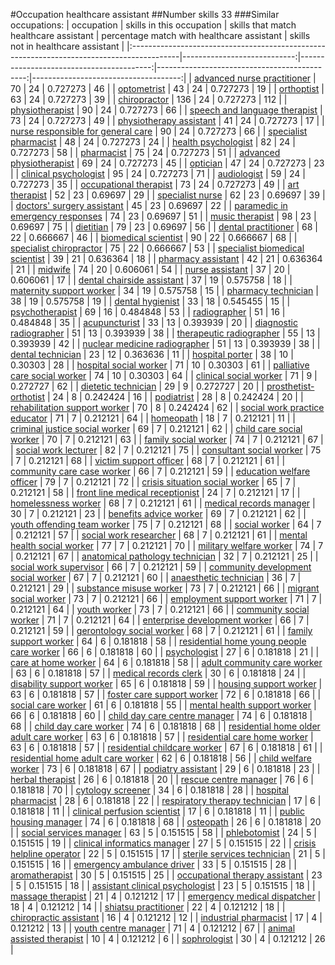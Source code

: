 #Occupation healthcare assistant
##Number skills 33
###Similar occupations:
| occupation                                                                                |   skills in this occupation |   skills that match healthcare assistant |   percentage match with healthcare assistant |   skills not in healthcare assistant |
|:------------------------------------------------------------------------------------------|----------------------------:|-----------------------------------------:|---------------------------------------------:|-------------------------------------:|
| [advanced nurse practitioner](advanced_nurse_practitioner.md)                             |                          70 |                                       24 |                                     0.727273 |                                   46 |
| [optometrist](optometrist.md)                                                             |                          43 |                                       24 |                                     0.727273 |                                   19 |
| [orthoptist](orthoptist.md)                                                               |                          63 |                                       24 |                                     0.727273 |                                   39 |
| [chiropractor](chiropractor.md)                                                           |                         136 |                                       24 |                                     0.727273 |                                  112 |
| [physiotherapist](physiotherapist.md)                                                     |                          90 |                                       24 |                                     0.727273 |                                   66 |
| [speech and language therapist](speech_and_language_therapist.md)                         |                          73 |                                       24 |                                     0.727273 |                                   49 |
| [physiotherapy assistant](physiotherapy_assistant.md)                                     |                          41 |                                       24 |                                     0.727273 |                                   17 |
| [nurse responsible for general care](nurse_responsible_for_general_care.md)               |                          90 |                                       24 |                                     0.727273 |                                   66 |
| [specialist pharmacist](specialist_pharmacist.md)                                         |                          48 |                                       24 |                                     0.727273 |                                   24 |
| [health psychologist](health_psychologist.md)                                             |                          82 |                                       24 |                                     0.727273 |                                   58 |
| [pharmacist](pharmacist.md)                                                               |                          75 |                                       24 |                                     0.727273 |                                   51 |
| [advanced physiotherapist](advanced_physiotherapist.md)                                   |                          69 |                                       24 |                                     0.727273 |                                   45 |
| [optician](optician.md)                                                                   |                          47 |                                       24 |                                     0.727273 |                                   23 |
| [clinical psychologist](clinical_psychologist.md)                                         |                          95 |                                       24 |                                     0.727273 |                                   71 |
| [audiologist](audiologist.md)                                                             |                          59 |                                       24 |                                     0.727273 |                                   35 |
| [occupational therapist](occupational_therapist.md)                                       |                          73 |                                       24 |                                     0.727273 |                                   49 |
| [art therapist](art_therapist.md)                                                         |                          52 |                                       23 |                                     0.69697  |                                   29 |
| [specialist nurse](specialist_nurse.md)                                                   |                          62 |                                       23 |                                     0.69697  |                                   39 |
| [doctors' surgery assistant](doctors'_surgery_assistant.md)                               |                          45 |                                       23 |                                     0.69697  |                                   22 |
| [paramedic in emergency responses](paramedic_in_emergency_responses.md)                   |                          74 |                                       23 |                                     0.69697  |                                   51 |
| [music therapist](music_therapist.md)                                                     |                          98 |                                       23 |                                     0.69697  |                                   75 |
| [dietitian](dietitian.md)                                                                 |                          79 |                                       23 |                                     0.69697  |                                   56 |
| [dental practitioner](dental_practitioner.md)                                             |                          68 |                                       22 |                                     0.666667 |                                   46 |
| [biomedical scientist](biomedical_scientist.md)                                           |                          90 |                                       22 |                                     0.666667 |                                   68 |
| [specialist chiropractor](specialist_chiropractor.md)                                     |                          75 |                                       22 |                                     0.666667 |                                   53 |
| [specialist biomedical scientist](specialist_biomedical_scientist.md)                     |                          39 |                                       21 |                                     0.636364 |                                   18 |
| [pharmacy assistant](pharmacy_assistant.md)                                               |                          42 |                                       21 |                                     0.636364 |                                   21 |
| [midwife](midwife.md)                                                                     |                          74 |                                       20 |                                     0.606061 |                                   54 |
| [nurse assistant](nurse_assistant.md)                                                     |                          37 |                                       20 |                                     0.606061 |                                   17 |
| [dental chairside assistant](dental_chairside_assistant.md)                               |                          37 |                                       19 |                                     0.575758 |                                   18 |
| [maternity support worker](maternity_support_worker.md)                                   |                          34 |                                       19 |                                     0.575758 |                                   15 |
| [pharmacy technician](pharmacy_technician.md)                                             |                          38 |                                       19 |                                     0.575758 |                                   19 |
| [dental hygienist](dental_hygienist.md)                                                   |                          33 |                                       18 |                                     0.545455 |                                   15 |
| [psychotherapist](psychotherapist.md)                                                     |                          69 |                                       16 |                                     0.484848 |                                   53 |
| [radiographer](radiographer.md)                                                           |                          51 |                                       16 |                                     0.484848 |                                   35 |
| [acupuncturist](acupuncturist.md)                                                         |                          33 |                                       13 |                                     0.393939 |                                   20 |
| [diagnostic radiographer](diagnostic_radiographer.md)                                     |                          51 |                                       13 |                                     0.393939 |                                   38 |
| [therapeutic radiographer](therapeutic_radiographer.md)                                   |                          55 |                                       13 |                                     0.393939 |                                   42 |
| [nuclear medicine radiographer](nuclear_medicine_radiographer.md)                         |                          51 |                                       13 |                                     0.393939 |                                   38 |
| [dental technician](dental_technician.md)                                                 |                          23 |                                       12 |                                     0.363636 |                                   11 |
| [hospital porter](hospital_porter.md)                                                     |                          38 |                                       10 |                                     0.30303  |                                   28 |
| [hospital social worker](hospital_social_worker.md)                                       |                          71 |                                       10 |                                     0.30303  |                                   61 |
| [palliative care social worker](palliative_care_social_worker.md)                         |                          74 |                                       10 |                                     0.30303  |                                   64 |
| [clinical social worker](clinical_social_worker.md)                                       |                          71 |                                        9 |                                     0.272727 |                                   62 |
| [dietetic technician](dietetic_technician.md)                                             |                          29 |                                        9 |                                     0.272727 |                                   20 |
| [prosthetist-orthotist](prosthetist-orthotist.md)                                         |                          24 |                                        8 |                                     0.242424 |                                   16 |
| [podiatrist](podiatrist.md)                                                               |                          28 |                                        8 |                                     0.242424 |                                   20 |
| [rehabilitation support worker](rehabilitation_support_worker.md)                         |                          70 |                                        8 |                                     0.242424 |                                   62 |
| [social work practice educator](social_work_practice_educator.md)                         |                          71 |                                        7 |                                     0.212121 |                                   64 |
| [homeopath](homeopath.md)                                                                 |                          18 |                                        7 |                                     0.212121 |                                   11 |
| [criminal justice social worker](criminal_justice_social_worker.md)                       |                          69 |                                        7 |                                     0.212121 |                                   62 |
| [child care social worker](child_care_social_worker.md)                                   |                          70 |                                        7 |                                     0.212121 |                                   63 |
| [family social worker](family_social_worker.md)                                           |                          74 |                                        7 |                                     0.212121 |                                   67 |
| [social work lecturer](social_work_lecturer.md)                                           |                          82 |                                        7 |                                     0.212121 |                                   75 |
| [consultant social worker](consultant_social_worker.md)                                   |                          75 |                                        7 |                                     0.212121 |                                   68 |
| [victim support officer](victim_support_officer.md)                                       |                          68 |                                        7 |                                     0.212121 |                                   61 |
| [community care case worker](community_care_case_worker.md)                               |                          66 |                                        7 |                                     0.212121 |                                   59 |
| [education welfare officer](education_welfare_officer.md)                                 |                          79 |                                        7 |                                     0.212121 |                                   72 |
| [crisis situation social worker](crisis_situation_social_worker.md)                       |                          65 |                                        7 |                                     0.212121 |                                   58 |
| [front line medical receptionist](front_line_medical_receptionist.md)                     |                          24 |                                        7 |                                     0.212121 |                                   17 |
| [homelessness worker](homelessness_worker.md)                                             |                          68 |                                        7 |                                     0.212121 |                                   61 |
| [medical records manager](medical_records_manager.md)                                     |                          30 |                                        7 |                                     0.212121 |                                   23 |
| [benefits advice worker](benefits_advice_worker.md)                                       |                          69 |                                        7 |                                     0.212121 |                                   62 |
| [youth offending team worker](youth_offending_team_worker.md)                             |                          75 |                                        7 |                                     0.212121 |                                   68 |
| [social worker](social_worker.md)                                                         |                          64 |                                        7 |                                     0.212121 |                                   57 |
| [social work researcher](social_work_researcher.md)                                       |                          68 |                                        7 |                                     0.212121 |                                   61 |
| [mental health social worker](mental_health_social_worker.md)                             |                          77 |                                        7 |                                     0.212121 |                                   70 |
| [military welfare worker](military_welfare_worker.md)                                     |                          74 |                                        7 |                                     0.212121 |                                   67 |
| [anatomical pathology technician](anatomical_pathology_technician.md)                     |                          32 |                                        7 |                                     0.212121 |                                   25 |
| [social work supervisor](social_work_supervisor.md)                                       |                          66 |                                        7 |                                     0.212121 |                                   59 |
| [community development social worker](community_development_social_worker.md)             |                          67 |                                        7 |                                     0.212121 |                                   60 |
| [anaesthetic technician](anaesthetic_technician.md)                                       |                          36 |                                        7 |                                     0.212121 |                                   29 |
| [substance misuse worker](substance_misuse_worker.md)                                     |                          73 |                                        7 |                                     0.212121 |                                   66 |
| [migrant social worker](migrant_social_worker.md)                                         |                          73 |                                        7 |                                     0.212121 |                                   66 |
| [employment support worker](employment_support_worker.md)                                 |                          71 |                                        7 |                                     0.212121 |                                   64 |
| [youth worker](youth_worker.md)                                                           |                          73 |                                        7 |                                     0.212121 |                                   66 |
| [community social worker](community_social_worker.md)                                     |                          71 |                                        7 |                                     0.212121 |                                   64 |
| [enterprise development worker](enterprise_development_worker.md)                         |                          66 |                                        7 |                                     0.212121 |                                   59 |
| [gerontology social worker](gerontology_social_worker.md)                                 |                          68 |                                        7 |                                     0.212121 |                                   61 |
| [family support worker](family_support_worker.md)                                         |                          64 |                                        6 |                                     0.181818 |                                   58 |
| [residential home young people care worker](residential_home_young_people_care_worker.md) |                          66 |                                        6 |                                     0.181818 |                                   60 |
| [psychologist](psychologist.md)                                                           |                          27 |                                        6 |                                     0.181818 |                                   21 |
| [care at home worker](care_at_home_worker.md)                                             |                          64 |                                        6 |                                     0.181818 |                                   58 |
| [adult community care worker](adult_community_care_worker.md)                             |                          63 |                                        6 |                                     0.181818 |                                   57 |
| [medical records clerk](medical_records_clerk.md)                                         |                          30 |                                        6 |                                     0.181818 |                                   24 |
| [disability support worker](disability_support_worker.md)                                 |                          65 |                                        6 |                                     0.181818 |                                   59 |
| [housing support worker](housing_support_worker.md)                                       |                          63 |                                        6 |                                     0.181818 |                                   57 |
| [foster care support worker](foster_care_support_worker.md)                               |                          72 |                                        6 |                                     0.181818 |                                   66 |
| [social care worker](social_care_worker.md)                                               |                          61 |                                        6 |                                     0.181818 |                                   55 |
| [mental health support worker](mental_health_support_worker.md)                           |                          66 |                                        6 |                                     0.181818 |                                   60 |
| [child day care centre manager](child_day_care_centre_manager.md)                         |                          74 |                                        6 |                                     0.181818 |                                   68 |
| [child day care worker](child_day_care_worker.md)                                         |                          74 |                                        6 |                                     0.181818 |                                   68 |
| [residential home older adult care worker](residential_home_older_adult_care_worker.md)   |                          63 |                                        6 |                                     0.181818 |                                   57 |
| [residential care home worker](residential_care_home_worker.md)                           |                          63 |                                        6 |                                     0.181818 |                                   57 |
| [residential childcare worker](residential_childcare_worker.md)                           |                          67 |                                        6 |                                     0.181818 |                                   61 |
| [residential home adult care worker](residential_home_adult_care_worker.md)               |                          62 |                                        6 |                                     0.181818 |                                   56 |
| [child welfare worker](child_welfare_worker.md)                                           |                          73 |                                        6 |                                     0.181818 |                                   67 |
| [podiatry assistant](podiatry_assistant.md)                                               |                          29 |                                        6 |                                     0.181818 |                                   23 |
| [herbal therapist](herbal_therapist.md)                                                   |                          26 |                                        6 |                                     0.181818 |                                   20 |
| [rescue centre manager](rescue_centre_manager.md)                                         |                          76 |                                        6 |                                     0.181818 |                                   70 |
| [cytology screener](cytology_screener.md)                                                 |                          34 |                                        6 |                                     0.181818 |                                   28 |
| [hospital pharmacist](hospital_pharmacist.md)                                             |                          28 |                                        6 |                                     0.181818 |                                   22 |
| [respiratory therapy technician](respiratory_therapy_technician.md)                       |                          17 |                                        6 |                                     0.181818 |                                   11 |
| [clinical perfusion scientist](clinical_perfusion_scientist.md)                           |                          17 |                                        6 |                                     0.181818 |                                   11 |
| [public housing manager](public_housing_manager.md)                                       |                          74 |                                        6 |                                     0.181818 |                                   68 |
| [osteopath](osteopath.md)                                                                 |                          26 |                                        6 |                                     0.181818 |                                   20 |
| [social services manager](social_services_manager.md)                                     |                          63 |                                        5 |                                     0.151515 |                                   58 |
| [phlebotomist](phlebotomist.md)                                                           |                          24 |                                        5 |                                     0.151515 |                                   19 |
| [clinical informatics manager](clinical_informatics_manager.md)                           |                          27 |                                        5 |                                     0.151515 |                                   22 |
| [crisis helpline operator](crisis_helpline_operator.md)                                   |                          22 |                                        5 |                                     0.151515 |                                   17 |
| [sterile services technician](sterile_services_technician.md)                             |                          21 |                                        5 |                                     0.151515 |                                   16 |
| [emergency ambulance driver](emergency_ambulance_driver.md)                               |                          33 |                                        5 |                                     0.151515 |                                   28 |
| [aromatherapist](aromatherapist.md)                                                       |                          30 |                                        5 |                                     0.151515 |                                   25 |
| [occupational therapy assistant](occupational_therapy_assistant.md)                       |                          23 |                                        5 |                                     0.151515 |                                   18 |
| [assistant clinical psychologist](assistant_clinical_psychologist.md)                     |                          23 |                                        5 |                                     0.151515 |                                   18 |
| [massage therapist](massage_therapist.md)                                                 |                          21 |                                        4 |                                     0.121212 |                                   17 |
| [emergency medical dispatcher](emergency_medical_dispatcher.md)                           |                          18 |                                        4 |                                     0.121212 |                                   14 |
| [shiatsu practitioner](shiatsu_practitioner.md)                                           |                          22 |                                        4 |                                     0.121212 |                                   18 |
| [chiropractic assistant](chiropractic_assistant.md)                                       |                          16 |                                        4 |                                     0.121212 |                                   12 |
| [industrial pharmacist](industrial_pharmacist.md)                                         |                          17 |                                        4 |                                     0.121212 |                                   13 |
| [youth centre manager](youth_centre_manager.md)                                           |                          71 |                                        4 |                                     0.121212 |                                   67 |
| [animal assisted therapist](animal_assisted_therapist.md)                                 |                          10 |                                        4 |                                     0.121212 |                                    6 |
| [sophrologist](sophrologist.md)                                                           |                          30 |                                        4 |                                     0.121212 |                                   26 |
